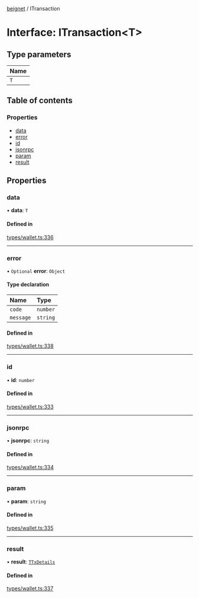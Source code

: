 [beignet](../README.md) / ITransaction

# Interface: ITransaction<T\>

## Type parameters

| Name |
| :------ |
| `T` |

## Table of contents

### Properties

- [data](ITransaction.md#data)
- [error](ITransaction.md#error)
- [id](ITransaction.md#id)
- [jsonrpc](ITransaction.md#jsonrpc)
- [param](ITransaction.md#param)
- [result](ITransaction.md#result)

## Properties

### data

• **data**: `T`

#### Defined in

[types/wallet.ts:336](https://github.com/synonymdev/beignet/blob/0e5dd24/src/types/wallet.ts#L336)

___

### error

• `Optional` **error**: `Object`

#### Type declaration

| Name | Type |
| :------ | :------ |
| `code` | `number` |
| `message` | `string` |

#### Defined in

[types/wallet.ts:338](https://github.com/synonymdev/beignet/blob/0e5dd24/src/types/wallet.ts#L338)

___

### id

• **id**: `number`

#### Defined in

[types/wallet.ts:333](https://github.com/synonymdev/beignet/blob/0e5dd24/src/types/wallet.ts#L333)

___

### jsonrpc

• **jsonrpc**: `string`

#### Defined in

[types/wallet.ts:334](https://github.com/synonymdev/beignet/blob/0e5dd24/src/types/wallet.ts#L334)

___

### param

• **param**: `string`

#### Defined in

[types/wallet.ts:335](https://github.com/synonymdev/beignet/blob/0e5dd24/src/types/wallet.ts#L335)

___

### result

• **result**: [`TTxDetails`](../README.md#ttxdetails)

#### Defined in

[types/wallet.ts:337](https://github.com/synonymdev/beignet/blob/0e5dd24/src/types/wallet.ts#L337)
